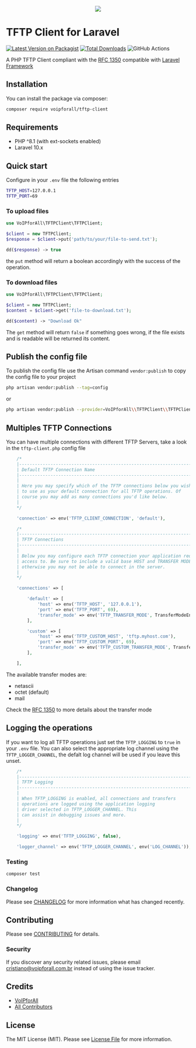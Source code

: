 <p align="center">
<img src="https://github.com/voipforall/tftp-client/assets/30990097/558b85e8-538d-4251-9055-513bd3fe2b87">
</p>

# TFTP Client for Laravel


[![Latest Version on Packagist](https://img.shields.io/packagist/v/voipforall/tftp-client.svg?style=flat-square)](https://packagist.org/packages/voipforall/tftp-client)
[![Total Downloads](https://img.shields.io/packagist/dt/voipforall/tftp-client.svg?style=flat-square)](https://packagist.org/packages/voipforall/tftp-client)
![GitHub Actions](https://github.com/voipforall/tftp-client/actions/workflows/main.yml/badge.svg)

A PHP TFTP Client compliant with the [RFC 1350](https://datatracker.ietf.org/doc/html/rfc1350) compatible with [Laravel Framework](https://www.laravel.com) 

## Installation

You can install the package via composer:

```bash
composer require voipforall/tftp-client
```

## Requirements
- PHP ^8.1 (with ext-sockets enabled)
- Laravel 10.x

## Quick start
Configure in your `.env` file the following entries 
```bash
TFTP_HOST=127.0.0.1
TFTP_PORT=69
```

### To upload files
```php
use VoIPforAll\TFTPClient\TFTPClient;

$client = new TFTPClient;
$response = $client->put('path/to/your/file-to-send.txt');

dd($response) -> true
```
the `put` method will return a boolean accordingly with the success of the operation.

### To download files
```php
use VoIPforAll\TFTPClient\TFTPClient;

$client = new TFTPClient;
$content = $client->get('file-to-download.txt');

dd($content) -> "Download Ok"
```
The `get` method will return `false` if something goes wrong, if the file exists and is readable will be returned its content. 

## Publish the config file

To publish the config file use the Artisan command `vendor:publish` to copy the config file to your project
```bash
php artisan vendor:publish --tag=config
```
or
```bash
php artisan vendor:publish --provider=VoIPforAll\\TFTPClient\\TFTPClientServiceProvider
```

## Multiples TFTP Connections

You can have multiple connections with different TFTP Servers, take a look in the `tftp-client.php` config file
```php
    /*
    |--------------------------------------------------------------------------
    | Default TFTP Connection Name
    |--------------------------------------------------------------------------
    |
    | Here you may specify which of the TFTP connections below you wish
    | to use as your default connection for all TFTP operations. Of
    | course you may add as many connections you'd like below.
    |
    */

    'connection' => env('TFTP_CLIENT_CONNECTION', 'default'),

    /*
    |--------------------------------------------------------------------------
    | TFTP Connections
    |--------------------------------------------------------------------------
    |
    | Below you may configure each TFTP connection your application requires
    | access to. Be sure to include a valid base HOST and TRANSFER MODE,
    | otherwise you may not be able to connect in the server.
    |
    */

    'connections' => [

        'default' => [
            'host' => env('TFTP_HOST', '127.0.0.1'),
            'port' => env('TFTP_PORT', 69),
            'transfer_mode' => env('TFTP_TRANSFER_MODE', TransferModeEnum::OCTET->value),
        ],

        'custom' => [
            'host' => env('TFTP_CUSTOM_HOST', 'tftp.myhost.com'),
            'port' => env('TFTP_CUSTOM_PORT', 69),
            'transfer_mode' => env('TFTP_CUSTOM_TRANSFER_MODE', TransferModeEnum::OCTET->value),
        ],

    ],
```
The available transfer modes are:
- netascii
- octet (default)
- mail

Check the [RFC 1350](https://datatracker.ietf.org/doc/html/rfc1350) to more details about the transfer mode

## Logging the operations
If you want to log all TFTP operations just set the `TFTP_LOGGING` to `true` in your `.env` file. You can also select the appropriate log channel using the `TFTP_LOGGER_CHANNEL`, the defalt log channel will be used if you leave this unset.
```php
    /*
    |--------------------------------------------------------------------------
    | TFTP Logging
    |--------------------------------------------------------------------------
    |
    | When TFTP_LOGGING is enabled, all connections and transfers
    | operations are logged using the application logging
    | driver selected in TFTP_LOGGER_CHANNEL. This
    | can assist in debugging issues and more.
    |
    */

    'logging' => env('TFTP_LOGGING', false),

    'logger_channel' => env('TFTP_LOGGER_CHANNEL', env('LOG_CHANNEL')),
```

### Testing

```bash
composer test
```

### Changelog

Please see [CHANGELOG](CHANGELOG.md) for more information what has changed recently.

## Contributing

Please see [CONTRIBUTING](CONTRIBUTING.md) for details.

### Security

If you discover any security related issues, please email cristiano@voipforall.com.br instead of using the issue tracker.

## Credits

-   [VoIPforAll](https://github.com/voipforall)
-   [All Contributors](../../contributors)

## License

The MIT License (MIT). Please see [License File](LICENSE.md) for more information.
